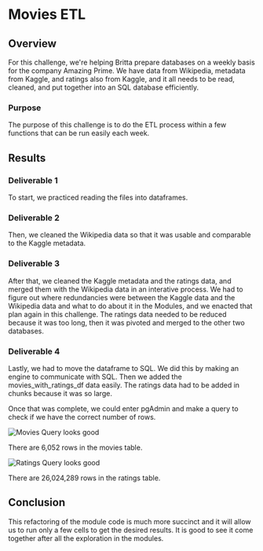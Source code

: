 # Movies ETL

## Overview
For this challenge, we're helping Britta prepare databases on a weekly basis for the company Amazing Prime. We have data from Wikipedia, metadata from Kaggle, and ratings also from Kaggle, and it all needs to be read, cleaned, and put together into an SQL database efficiently.

### Purpose
The purpose of this challenge is to do the ETL process within a few functions that can be run easily each week. 

## Results

### Deliverable 1
To start, we practiced reading the files into dataframes.

### Deliverable 2
Then, we cleaned the Wikipedia data so that it was usable and comparable to the Kaggle metadata.

### Deliverable 3
After that, we cleaned the Kaggle metadata and the ratings data, and merged them with the Wikipedia data in an interative process. We had to figure out where redundancies were between the Kaggle data and the Wikipedia data and what to do about it in the Modules, and we enacted that plan again in this challenge. The ratings data needed to be reduced because it was too long, then it was pivoted and merged to the other two databases.

### Deliverable 4 
Lastly, we had to move the dataframe to SQL. We did this by making an engine to communicate with SQL. Then we added the movies_with_ratings_df data easily. The ratings data had to be added in chunks because it was so large. 

Once that was complete, we could enter pgAdmin and make a query to check if we have the correct number of rows. 

![Movies Query looks good](https:/https://github.com/saramcel/Movies-ETL.git/movies_query.png)

There are 6,052 rows in the movies table.

![Ratings Query looks good](https:/https://github.com/saramcel/Movies-ETL.git/ratings_query.png)

There are 26,024,289 rows in the ratings table. 

## Conclusion

This refactoring of the module code is much more succinct and it will allow us to run only a few cells to get the desired results. It is good to see it come together after all the exploration in the modules. 
